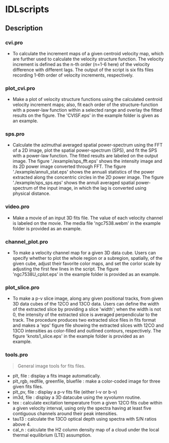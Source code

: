 # IDLscripts
## Description

### cvi.pro 
- To calculate the increment maps of a given centroid velocity map, which are further used to calculate the velocity structure function. The velocity increment is defined as the n-th order (n=1-6 here) of the velocity difference with different lags. The output of the script is six fits files recording 1-6th order of velocity increments, respectively.

### plot_cvi.pro 
- Make a plot of velocity structure functions using the calculated centroid velocity increment maps; also, fit each order of the structure-function with a power-law function within a selected range and overlay the fitted results on the figure. The 'CVISF.eps' in the example folder is given as an example.

### sps.pro 
- Calculate the azimuthal averaged spatial power-spectrum using the FFT of a 2D image, plot the spatial power-spectrum (SPS), and fit the SPS with a power-law function. The fitted results are labeled on the output image. The figure './example/sps_fft.eps' shows the intensity image and its 2D power image converted through FFT. The figure './example/annuli_stat.eps' shows the annuali statistics of the power extracted along the concentric circles in the 2D power image. The figure './example/sps_sps.eps' shows the annuli averaged spatial power-spectrum of the input image, in which the lag is converted using physical distance.   

### video.pro
- Make a movie of an input 3D fits file. The value of each velocity channel is labeled on the movie. The media file 'ngc7538.webm' in the example folder is provided as an example.

### channel_plot.pro
- To make a velocity channel map for a given 3D data cube. Users can specify whether to plot the whole region or a subregion, spatially, of the given cube, adjust their favorite color maps, and set the corlor scale by adjusting the first few lines in the script. The figure 'ngc7538U_cplot.eps' in the example folder is provided as an example. 
 

### plot_slice.pro
- To make a p-v slice image, along any given positional tracks, from given 3D data cubes of the 12CO and 13CO data. Users can define the width of the extracted slice by providing a slice 'width'; when the width is not 0, the intensity of the extracted slice is averaged perpendicular to the track. The procedure produces two extracted slice files in fits format and makes a 'eps' figure file showing the extracted slices with 12CO and 13CO intensities as color-filled and outlined contours, respectively. The figure 'knots1_slice.eps' in the example folder is provided as an example.

### tools.pro
> General image tools for fits files.
- plt, file : display a fits image automatically.
- plt_rgb, redfile, greenfile, bluefile : make a color-coded image for three given fits files.
- plt_pv, file : display a p-v fits file (either l-v or b-v)
- im3d, file : display a 3D datacube using the xyvolumn routine.
- tex : calculate excitation temperature from a given 12CO fits cube within a given velocity interval, using only the spectra having at least five contiguous channels around their peak intensities. 
- tau13 : calculate the 13CO optical depth using spectra with S/N ratios above 4.
- cal_n : calculate the H2 column density map of a cloud under the local thermal equilibrium (LTE) assumption.  

